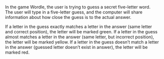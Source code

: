 In the game Wordle, the user is trying to guess a secret five-letter word. The user will type in a five-letter guess, and the computer will share information about how close the guess is to the actual answer. 

If a letter in the guess exactly matches a letter in the answer (same letter and correct position), the letter will be marked green. If a letter in the guess almost matches a letter in the answer (same letter, but incorrect position), the letter will be marked yellow. If a letter in the guess doesn’t match a letter in the answer (guessed letter doesn’t exist in answer), the letter will be marked red.
